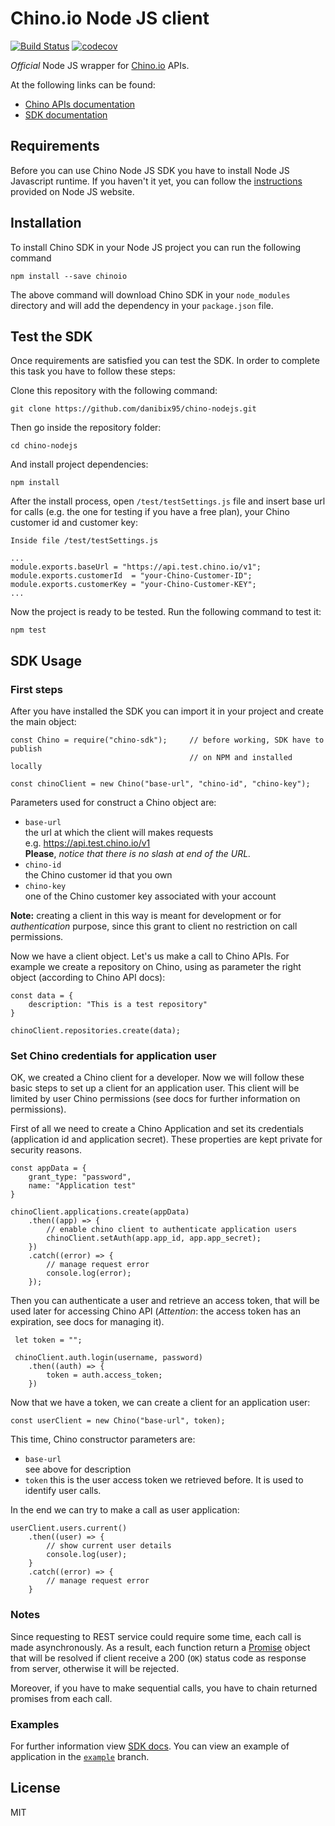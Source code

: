 # Chino.io Node JS client
[![Build Status](https://travis-ci.org/danibix95/chino-nodejs.svg?branch=master)](https://travis-ci.org/danibix95/chino-nodejs) [![codecov](https://codecov.io/gh/danibix95/chino-nodejs/branch/master/graph/badge.svg)](https://codecov.io/gh/danibix95/chino-nodejs)

*Official* Node JS wrapper for [Chino.io](https://chino.io) APIs.

At the following links can be found:
- [Chino APIs documentation](https://docs.chino.io)
- [SDK documentation][1]

## Requirements
Before you can use Chino Node JS SDK you have to install Node JS Javascript runtime. If you haven't it yet, you can follow the [instructions](https://nodejs.org/en/download/package-manager/) provided on Node JS website.

## Installation
To install Chino SDK in your Node JS project you can run the following command

    npm install --save chinoio
    
The above command will download Chino SDK in your `node_modules` directory and will add the dependency in your `package.json` file.

## Test the SDK
Once requirements are satisfied you can test the SDK. In order to complete this task you have to follow these steps:

Clone this repository with the following command:
    
    git clone https://github.com/danibix95/chino-nodejs.git

Then go inside the repository folder:
   
    cd chino-nodejs
And install project dependencies:

    npm install
After the install process, open `/test/testSettings.js` file and insert base url for calls (e.g. the one for testing if you have a free plan), your Chino customer id and customer key:

    Inside file /test/testSettings.js
    
    ...
    module.exports.baseUrl = "https://api.test.chino.io/v1";
    module.exports.customerId  = "your-Chino-Customer-ID";
    module.exports.customerKey = "your-Chino-Customer-KEY";
    ...
    
Now the project is ready to be tested. Run the following command to test it:

    npm test

## SDK Usage
### First steps
After you have installed the SDK you can import it in your project and create the main object:

    const Chino = require("chino-sdk");     // before working, SDK have to publish
                                            // on NPM and installed locally
    
    const chinoClient = new Chino("base-url", "chino-id", "chino-key");

Parameters used for construct a Chino object are:
- `base-url`  
    the url at which the client will makes requests  
    e.g.    https://api.test.chino.io/v1  
    **Please**, *notice that there is no slash at end of the URL.*
- `chino-id`  
    the Chino customer id that you own
- `chino-key`  
    one of the Chino customer key associated with your account

**Note:** creating a client in this way is meant for development or for *authentication* purpose, since this grant to client no restriction on call permissions.
    
Now we have a client object. Let's us make a call to Chino APIs. For example we create a repository on Chino, using as parameter the right object (according to Chino API docs):

    const data = {
        description: "This is a test repository"
    }
 
    chinoClient.repositories.create(data);

### Set Chino credentials for application user
OK, we created a Chino client for a developer. Now we will follow these basic steps to set up a client for an application user. This client will be limited by user Chino permissions (see docs for further information on permissions).
 
First of all we need to create a Chino Application and set its credentials (application id and application secret). These properties are kept private for security reasons.
 
    const appData = {
        grant_type: "password",
        name: "Application test"
    }
    
    chinoClient.applications.create(appData)
        .then((app) => {
            // enable chino client to authenticate application users 
            chinoClient.setAuth(app.app_id, app.app_secret);
        })
        .catch((error) => {
            // manage request error
            console.log(error);
        });
 
Then you can authenticate a user and retrieve an access token, that will be used later for accessing Chino API (*Attention*: the access token has an expiration, see docs for managing it).
      
     let token = "";
     
     chinoClient.auth.login(username, password)
        .then((auth) => {
            token = auth.access_token;
        })
        
Now that we have a token, we can create a client for an application user:
  
    const userClient = new Chino("base-url", token);
    
This time, Chino constructor parameters are:
- `base-url`  
    see above for description
- `token`
    this is the user access token we retrieved before. It is used to identify user calls.

In the end we can try to make a call as user application:
    
    userClient.users.current()
        .then((user) => {
            // show current user details
            console.log(user);
        }
        .catch((error) => {
            // manage request error
        }
        
### Notes
 Since requesting to REST service could require some time, each call is made asynchronously. As a result, each function return a [Promise](https://developer.mozilla.org/en-US/docs/Web/JavaScript/Reference/Global_Objects/Promise) object that will be resolved if client receive a 200 (`OK`) status code as response from server, otherwise it will be rejected.
 
 Moreover, if you have to make sequential calls, you have to chain returned promises from each call.

### Examples
For further information view [SDK docs][1]. You can view an example of application in the [`example`](https://github.com/chinoio/chino-nodejs/tree/example) branch.

## License

MIT

[1]: https://danibix95.github.io/chino-nodejs/